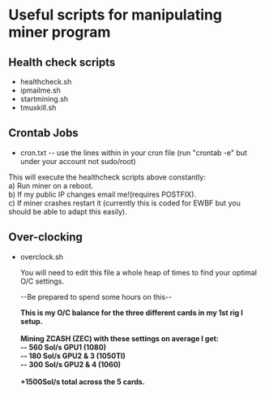 <h1>Useful scripts for manipulating miner program</h1>
<h2>Health check scripts</h2>
<ul>
<li>healthcheck.sh</li>
<li>ipmailme.sh</li>
<li>startmining.sh</li>
<li>tmuxkill.sh</li>
</ul>
<h2>Crontab Jobs</h2>
<ul>
<li>cron.txt -- use the lines within in your cron file (run "crontab -e" but under your account not sudo/root)</li>
</ul>
<p>This will execute the healthcheck scripts above constantly:<br/>a) Run miner on a reboot.<br/>b) If my public IP changes email me!(requires POSTFIX).<br/>c) If miner crashes restart it (currently this is coded for EWBF but you should be able to adapt this easily).<br/></p>
<h2>Over-clocking</h2>
<ul>
  <li>overclock.sh</li>
  <p>You will need to edit this file a whole heap of times to find your optimal O/C settings.</p>
  <p>--Be prepared to spend some hours on this--</p>
  <p><strong>This is my O/C balance for the three different cards in my 1st rig I setup.<br/><br/>Mining ZCASH (ZEC) with these settings on average I get:<br/>
    -- 560 Sol/s GPU1 (1080)<br/>
    -- 180 Sol/s GPU2 & 3 (1050TI)<br/>
    -- 300 Sol/s GPU2 & 4 (1060)<br/><br/>
    +1500Sol/s total across the 5 cards.
    </strong></p>
  
</ul>
